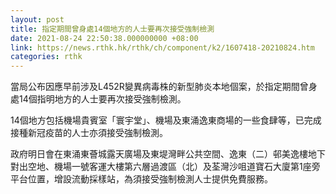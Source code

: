 ```yaml
---
layout: post
title: 指定期間曾身處14個地方的人士要再次接受強制檢測
date: 2021-08-24 22:50:38.000000000 +08:00
link: https://news.rthk.hk/rthk/ch/component/k2/1607418-20210824.htm
categories: rthk
---
```


當局公布因應早前涉及L452R變異病毒株的新型肺炎本地個案，於指定期間曾身處14個指明地方的人士要再次接受強制檢測。

14個地方包括機場貴賓室「寰宇堂」、機場及東涌逸東商場的一些食肆等，已完成接種新冠疫苗的人士亦須接受強制檢測。

政府明日會在東涌東薈城露天廣場及東堤灣畔公共空間、逸東（二）邨美逸樓地下對出空地、機場一號客運大樓第六層過渡區（北）及荃灣沙咀道寶石大廈第1座旁平台位置，增設流動採樣站，為須接受強制檢測人士提供免費服務。
